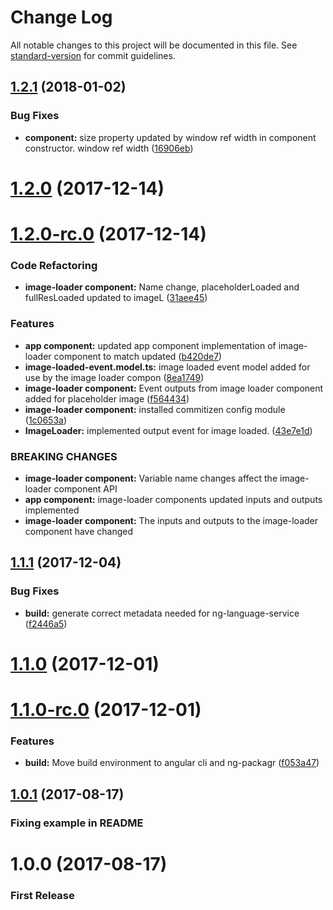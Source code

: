 # Change Log

All notable changes to this project will be documented in this file. See [standard-version](https://github.com/conventional-changelog/standard-version) for commit guidelines.

<a name="1.2.1"></a>
## [1.2.1](https://github.com/thisissoon/angular-image-loader/compare/v1.2.0...v1.2.1) (2018-01-02)


### Bug Fixes

* **component:** size property updated by window ref width in component constructor. window ref width ([16906eb](https://github.com/thisissoon/angular-image-loader/commit/16906eb))



<a name="1.2.0"></a>
# [1.2.0](https://github.com/thisissoon/angular-image-loader/compare/v1.2.0-rc.0...v1.2.0) (2017-12-14)



<a name="1.2.0-rc.0"></a>
# [1.2.0-rc.0](https://github.com/thisissoon/angular-image-loader/compare/v1.1.1...v1.2.0-rc.0) (2017-12-14)


### Code Refactoring

* **image-loader component:** Name change, placeholderLoaded and fullResLoaded updated to imageL ([31aee45](https://github.com/thisissoon/angular-image-loader/commit/31aee45))


### Features

* **app component:** updated app component implementation of image-loader component to match updated ([b420de7](https://github.com/thisissoon/angular-image-loader/commit/b420de7))
* **image-loaded-event.model.ts:** image loaded event model added for use by the image loader compon ([8ea1749](https://github.com/thisissoon/angular-image-loader/commit/8ea1749))
* **image-loader component:** Event outputs from image loader component added for placeholder image ([f564434](https://github.com/thisissoon/angular-image-loader/commit/f564434))
* **image-loader component:** installed commitizen config module ([1c0653a](https://github.com/thisissoon/angular-image-loader/commit/1c0653a))
* **ImageLoader:** implemented output event for image loaded. ([43e7e1d](https://github.com/thisissoon/angular-image-loader/commit/43e7e1d))


### BREAKING CHANGES

* **image-loader component:** Variable name changes affect the image-loader component API
* **app component:** image-loader components updated inputs and outputs implemented
* **image-loader component:** The inputs and outputs to the image-loader component have changed



<a name="1.1.1"></a>
## [1.1.1](https://github.com/thisissoon/angular-image-loader/compare/v1.1.0...v1.1.1) (2017-12-04)


### Bug Fixes

* **build:** generate correct metadata needed for ng-language-service ([f2446a5](https://github.com/thisissoon/angular-image-loader/commit/f2446a5))



<a name="1.1.0"></a>
# [1.1.0](https://github.com/thisissoon/angular-image-loader/compare/v1.1.0-rc.0...v1.1.0) (2017-12-01)



<a name="1.1.0-rc.0"></a>
# [1.1.0-rc.0](https://github.com/thisissoon/angular-image-loader/compare/v1.0.1...v1.1.0-rc.0) (2017-12-01)


### Features

* **build:** Move build environment to angular cli and ng-packagr ([f053a47](https://github.com/thisissoon/angular-image-loader/commit/f053a47))



<a name="1.0.1"></a>
## [1.0.1](https://github.com/thisissoon/angular-image-loader/compare/v1.0.0...v1.0.1) (2017-08-17)

### Fixing example in README

<a name="1.0.0"></a>
# 1.0.0 (2017-08-17)

### First Release
